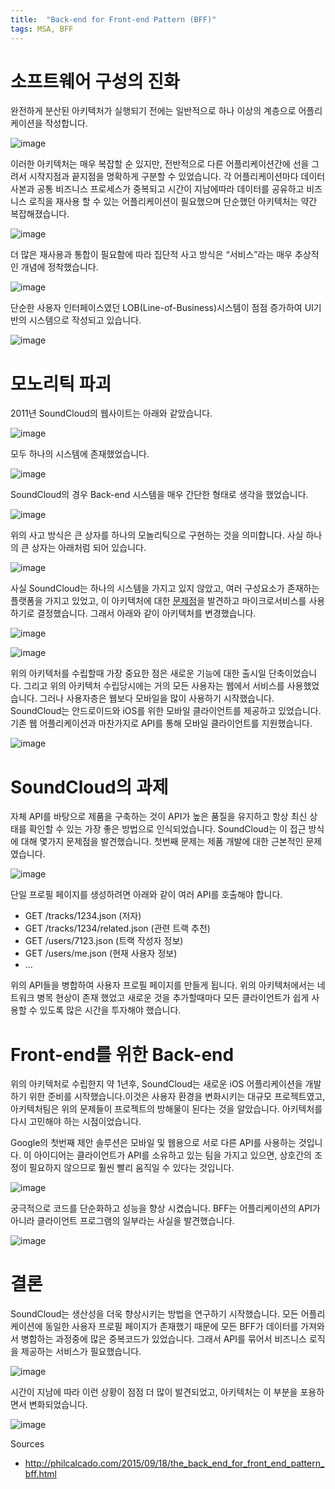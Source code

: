 ```yaml
---
title:  "Back-end for Front-end Pattern (BFF)"
tags: MSA, BFF
---
```


# 소프트웨어 구성의 진화
완전하게 분산된 아키텍처가 실행되기 전에는 일반적으로 하나 이상의 계층으로 어플리케이션을 작성합니다.

![image](https://user-images.githubusercontent.com/111643/116025120-b5291c00-a68a-11eb-8043-7926f8fc481d.png)

이러한 아키텍처는 매우 복잡할 순 있지만, 전반적으로 다른 어플리케이션간에 선을 그려서 시작지점과 끝지점을 명확하게 구분할 수 있었습니다. 각 어플리케이션마다 데이터 사본과 공통 비즈니스 프로세스가 중복되고 시간이 지남에따라 데이터를 공유하고 비즈니스 로직을 재사용 할 수 있는 어플리케이션이 필요했으며 단순했던 아키텍처는 약간 복잡해졌습니다.

![image](https://user-images.githubusercontent.com/111643/116025131-be19ed80-a68a-11eb-91f6-789c0e678482.png)

더 많은 재사용과 통합이 필요함에 따라 집단적 사고 방식은 “서비스”라는 매우 추상적인 개념에 정착했습니다.

![image](https://user-images.githubusercontent.com/111643/116025143-c540fb80-a68a-11eb-8a55-91864c2a7384.png)

단순한 사용자 인터페이스였던 LOB(Line-of-Business)시스템이 점점 증가하여 UI기반의 시스템으로 작성되고 있습니다.

![image](https://user-images.githubusercontent.com/111643/116025162-cd993680-a68a-11eb-8d2d-cc019effc8e5.png)

# 모노리틱 파괴
2011년 SoundCloud의 웹사이트는 아래와 같았습니다.

![image](https://user-images.githubusercontent.com/111643/116025172-d7229e80-a68a-11eb-89f0-1c66827c6e01.png)

모두 하나의 시스템에 존재했었습니다.

![image](https://user-images.githubusercontent.com/111643/116025186-de49ac80-a68a-11eb-8f03-8c4f21f5a935.png)

SoundCloud의 경우 Back-end 시스템을 매우 간단한 형태로 생각을 했었습니다.

![image](https://user-images.githubusercontent.com/111643/116025197-e6095100-a68a-11eb-8668-6a6ecd01f8ae.png)

위의 사고 방식은 큰 상자를 하나의 모놀리틱으로 구현하는 것을 의미합니다. 사실 하나의 큰 상자는 아래처럼 되어 있습니다.

![image](https://user-images.githubusercontent.com/111643/116025215-f15c7c80-a68a-11eb-916a-8dba21ef90c4.png)

사실 SoundCloud는 하나의 시스템을 가지고 있지 않았고, 여러 구성요소가 존재하는 플랫폼을 가지고 있었고, 이 아키텍처에 대한 [문제점](http://philcalcado.com/2015/09/08/how_we_ended_up_with_microservices.html)을 발견하고 마이크로서비스를 사용하기로 결정했습니다. 그래서 아래와 같이 아키텍처를 변경했습니다.

![image](https://user-images.githubusercontent.com/111643/116025262-0802d380-a68b-11eb-9faf-859f04477639.png)

![image](https://user-images.githubusercontent.com/111643/116025275-0cc78780-a68b-11eb-9891-43969d7bbd06.png)

위의 아키텍처를 수립할때 가장 중요한 점은 새로운 기능에 대한 출시일 단축이었습니다. 그리고 위의 아키텍처 수립당시에는 거의 모든 사용자는 웹에서 서비스를 사용했었습니다. 그러나 사용자층은 웹보다 모바일을 많이 사용하기 시작했습니다. SoundCloud는 안드로이드와 iOS를 위한 모바일 클라이언트를 제공하고 있었습니다. 기존 웹 어플리케이션과 마찬가지로 API를 통해 모바일 클라이언트를 지원했습니다.

![image](https://user-images.githubusercontent.com/111643/116025284-151fc280-a68b-11eb-8415-80fae6c381f3.png)

# SoundCloud의 과제
자체 API를 바탕으로 제품을 구축하는 것이 API가 높은 품질을 유지하고 항상 최신 상태를 확인할 수 있는 가장 좋은 방법으로 인식되었습니다. SoundCloud는 이 접근 방식에 대해 몇가지 문제점을 발견했습니다.
첫번째 문제는 제품 개발에 대한 근본적인 문제였습니다.

![image](https://user-images.githubusercontent.com/111643/116025302-2072ee00-a68b-11eb-920e-a61bffdfd75b.png)

단일 프로필 페이지를 생성하려면 아래와 같이 여러 API를 호출해야 합니다.
* GET /tracks/1234.json (저자)
* GET /tracks/1234/related.json (관련 트랙 추천)
* GET /users/7123.json (트랙 작성자 정보)
* GET /users/me.json (현재 사용자 정보)
* …

위의 API들을 병합하여 사용자 프로필 페이지를 만들게 됩니다. 위의 아키텍처에서는 네트워크 병목 현상이 존재 했었고 새로운 것을 추가할때마다 모든 클라이언트가 쉽게 사용할 수 있도록 많은 시간을 투자해야 했습니다.

# Front-end를 위한 Back-end
위의 아키텍처로 수립한지 약 1년후, SoundCloud는 새로운 iOS 어플리케이션을 개발하기 위한 준비를 시작했습니다.이것은 사용자 환경을 변화시키는 대규모 프로젝트였고, 아키텍처팀은 위의 문제들이 프로젝트의 방해물이 된다는 것을 알았습니다. 아키텍처를 다시 고민해야 하는 시점이었습니다.

Google의 첫번째 제안 솔루션은 모바일 및 웹용으로 서로 다른 API를 사용하는 것입니다. 이 아이디어는 클라이언트가 API를 소유하고 있는 팀을 가지고 있으면, 상호간의 조정이 필요하지 않으므로 훨씬 빨리 움직일 수 있다는 것입니다.

![image](https://user-images.githubusercontent.com/111643/116025342-35e81800-a68b-11eb-88fd-d1e1386b710a.png)

궁극적으로 코드를 단순화하고 성능을 향상 시켰습니다. BFF는 어플리케이션의 API가 아니라 클라이언트 프로그램의 일부라는 사실을 발견했습니다.

![image](https://user-images.githubusercontent.com/111643/116025359-3ed8e980-a68b-11eb-8c21-a5860710c312.png)

# 결론
SoundCloud는 생산성을 더욱 향상시키는 방법을 연구하기 시작했습니다. 모든 어플리케이션에 동일한 사용자 프로필 페이지가 존재했기 때문에 모든 BFF가 데이터를 가져와서 병합하는 과정중에 많은 중복코드가 있었습니다. 그래서 API를 묶어서 비즈니스 로직을 제공하는 서비스가 필요했습니다.

![image](https://user-images.githubusercontent.com/111643/116025371-47c9bb00-a68b-11eb-85a2-ee217b3ba75b.png)

시간이 지남에 따라 이런 상황이 점점 더 많이 발견되었고, 아키텍처는 이 부분을 포용하면서 변화되었습니다.

![image](https://user-images.githubusercontent.com/111643/116025386-5021f600-a68b-11eb-9c65-ac522d1708d2.png)

Sources
* http://philcalcado.com/2015/09/18/the_back_end_for_front_end_pattern_bff.html
